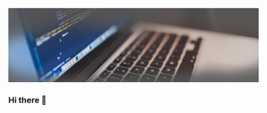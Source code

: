 <center>
  <img src="/img/web-developer.jpg" alt="Web Developer" height="150">
</center>

### Hi there 👋
